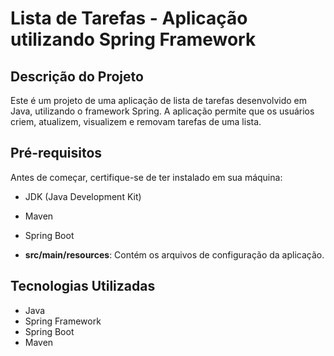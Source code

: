 # Lista de Tarefas - Aplicação utilizando Spring Framework

## Descrição do Projeto
Este é um projeto de uma aplicação de lista de tarefas desenvolvido em Java, utilizando o framework Spring. A aplicação permite que os usuários criem, atualizem, visualizem e removam tarefas de uma lista.

## Pré-requisitos
Antes de começar, certifique-se de ter instalado em sua máquina:
- JDK (Java Development Kit)
- Maven
- Spring Boot

- **src/main/resources**: Contém os arquivos de configuração da aplicação.

## Tecnologias Utilizadas
- Java
- Spring Framework
- Spring Boot
- Maven

